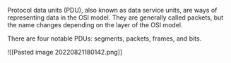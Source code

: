 Protocol data units (PDU), also known as data service units, are ways of representing data in the OSI model. They are generally called packets, but the name changes depending on the layer of the OSI model.

There are four notable PDUs: segments, packets, frames, and bits.

![[Pasted image 20220821180142.png]]